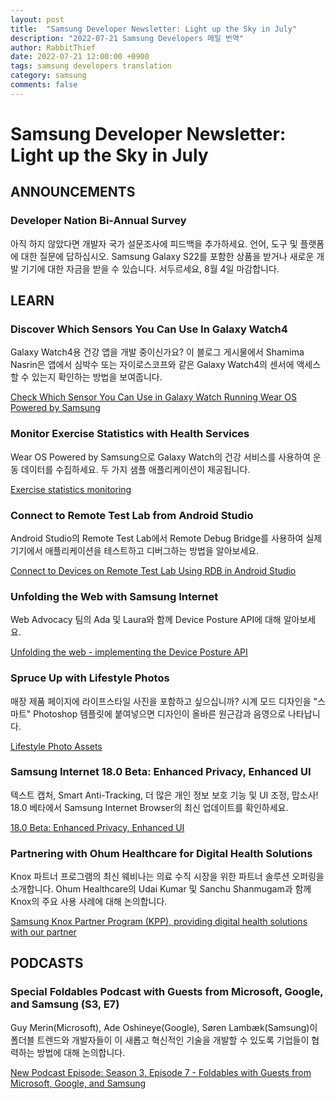 ```yaml
---
layout: post
title:  "Samsung Developer Newsletter: Light up the Sky in July"
description: "2022-07-21 Samsung Developers 메일 번역"
author: RabbitThief
date: 2022-07-21 12:00:00 +0900
tags: samsung developers translation 
category: samsung
comments: false
---	
```




# Samsung Developer Newsletter: Light up the Sky in July

## ANNOUNCEMENTS

### Developer Nation Bi-Annual Survey

아직 하지 않았다면 개발자 국가 설문조사에 피드백을 추가하세요. 언어, 도구 및 플랫폼에 대한 질문에 답하십시오. Samsung Galaxy S22를 포함한 상품을 받거나 새로운 개발 기기에 대한 자금을 받을 수 있습니다. 서두르세요, 8월 4일 마감합니다.

## LEARN

### Discover Which Sensors You Can Use In Galaxy Watch4

Galaxy Watch4용 건강 앱을 개발 중이신가요? 이 블로그 게시물에서 Shamima Nasrin은 앱에서 심박수 또는 자이로스코프와 같은 Galaxy Watch4의 센서에 액세스할 수 있는지 확인하는 방법을 보여줍니다.

[Check Which Sensor You Can Use in Galaxy Watch Running Wear OS Powered by Samsung](https://developer.samsung.com/sdp/blog/en-us/2022/05/25/check-which-sensor-you-can-use-in-galaxy-watch-running-wear-os-powered-by-samsung?utm_medium=email&utm_source=sdp-newsletter&utm_campaign=july-2022)

### Monitor Exercise Statistics with Health Services

Wear OS Powered by Samsung으로 Galaxy Watch의 건강 서비스를 사용하여 운동 데이터를 수집하세요. 두 가지 샘플 애플리케이션이 제공됩니다.

[Exercise statistics monitoring](https://developer.samsung.com/health/blog/en-us/2022/06/22/exercise-statistics-monitoring?utm_medium=email&utm_source=sdp-newsletter&utm_campaign=july-2022)

### ****Connect to Remote Test Lab from Android Studio****

Android Studio의 Remote Test Lab에서 Remote Debug Bridge를 사용하여 실제 기기에서 애플리케이션을 테스트하고 디버그하는 방법을 알아보세요.

[Connect to Devices on Remote Test Lab Using RDB in Android Studio](https://developer.samsung.com/remote-test-lab/blog/en-us/2022/07/13/connect-to-devices-on-remote-test-lab-using-rdb-in-android-studio?utm_medium=email&utm_source=sdp-newsletter&utm_campaign=july-2022)

### ****Unfolding the Web with Samsung Internet****

Web Advocacy 팀의 Ada 및 Laura와 함께 Device Posture API에 대해 알아보세요.

[Unfolding the web - implementing the Device Posture API](https://www.youtube.com/watch?v=Jxt9nrBqInI)

### ****Spruce Up with Lifestyle Photos****

매장 제품 페이지에 라이프스타일 사진을 포함하고 싶으십니까? 시계 모드 디자인을 "스마트" Photoshop 템플릿에 붙여넣으면 디자인이 올바른 원근감과 음영으로 나타납니다.

[Lifestyle Photo Assets](https://developer.samsung.com/one-ui-watch-tizen/lifestyle-photo-assets.html?utm_medium=email&utm_source=sdp-newsletter&utm_campaign=july-2022)

### ****Samsung Internet 18.0 Beta: Enhanced Privacy, Enhanced UI****

텍스트 캡처, Smart Anti-Tracking, 더 많은 개인 정보 보호 기능 및 UI 조정, 맙소사! 18.0 베타에서 Samsung Internet Browser의 최신 업데이트를 확인하세요.

[18.0 Beta: Enhanced Privacy, Enhanced UI](https://developer.samsung.com/internet/blog/en-us/2022/06/28/180-beta-enhanced-privacy-enhanced-ui?utm_medium=email&utm_source=sdp-newsletter&utm_campaign=july-2022)

### ****Partnering with Ohum Healthcare for Digital Health Solutions****

Knox 파트너 프로그램의 최신 웨비나는 의료 수직 시장을 위한 파트너 솔루션 오퍼링을 소개합니다. Ohum Healthcare의 Udai Kumar 및 Sanchu Shanmugam과 함께 Knox의 주요 사용 사례에 대해 논의합니다.

[Samsung Knox Partner Program (KPP), providing digital health solutions with our partner](https://www.youtube.com/watch?v=4IBBLMCpc3A)

## PODCASTS

### ****Special Foldables Podcast with Guests from Microsoft, Google, and Samsung (S3, E7)****

Guy Merin(Microsoft), Ade Oshineye(Google), Søren Lambæk(Samsung)이 폴더블 트렌드와 개발자들이 이 새롭고 혁신적인 기술을 개발할 수 있도록 기업들이 협력하는 방법에 대해 논의합니다.

[New Podcast Episode: Season 3, Episode 7 - Foldables with Guests from Microsoft, Google, and Samsung](https://developer.samsung.com/sdp/news/en-us/2022/07/13/new-podcast-episode-season-3-episode-7---foldables-with-guests-from-microsoft-google-and-samsung?utm_medium=email&utm_source=sdp-newsletter&utm_campaign=july-2022)